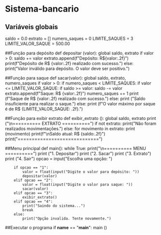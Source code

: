 # Sistema-bancario
## Variáveis globais
saldo = 0.0
extrato = []
numero_saques = 0
LIMITE_SAQUES = 3
LIMITE_VALOR_SAQUE = 500.00

##Função para depósito
def depositar (valor):
    global saldo, extrato
    if valor > 0:
        saldo += valor
        extrato.append(f"Depósito: R${valor:.2f}")
        print(f"Depósito de R$ {valor:.2f} realizado com sucesso.")
    else:
        print("Valor inválido para depósito. O valor deve ser positivo.")

##Função para saque
def sacar(valor):
    global saldo, extrato, numero_saques
    if valor > 0:
        if numero_saques < LIMITE_SAQUES:
            if valor <= LIMITE_VALOR_SAQUE:
                if saldo >= valor:
                    saldo -= valor
                    extrato.append(f"Saque: R$ {valor:.2f}")
                    numero_saques += 1
                    print (f"Saque de R$ {valor:.2f} realizado com sucesso.")
                else:
                    print ("Saldo insuficiente para realizar o saque.")
            else:
                print (f"O valor máximo por saque é de R$ {LIMITE_VALOR_SAQUE: .2f}.")

##Função para exibir extrato
def exibir_extrato ():
    global saldo, extrato
    print ("\n========== EXTRATO ==========")
    if not extrato:
        print("Não foram realizados movimentações.")
    else:
        for movimento in extrato:
            print (movimento)
        print(f"\nSaldo atual: R$ {saldo:.2f}")
        print("=============================")

##Menu principal
def main():
    while True:
        print("\n========== MENU ==========")
        print ("1. Depositar")
        print ("2. Sacar")
        print ("3. Extrato")
        print ("4. Sair")
        opcao = input("Escolha uma opção: ")
        
        if opcao == "1":
            valor = float(input("Digite o valor para depósito: "))
            depositar(valor)
        elif opcao == "2":
            valor = float(input("Digite o valor para saque: "))
            sacar(valor)
        elif opcao == "3":
            exibir_extrato()
        elif opcao == "4":
            print("Saindo do sistema...")
            break
        else:
            print("Opção invalida. Tente novamente.")

##Executar o programa
if __name__ == "__main__":
    main ()
